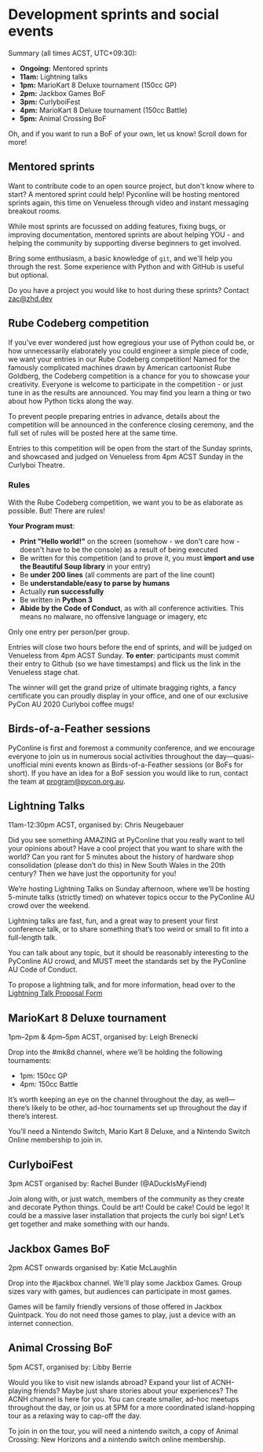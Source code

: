 ---
---

# Development sprints and social events

Summary (all times ACST, UTC+09:30):

- **Ongoing:** Mentored sprints
- **11am:** Lightning talks
- **1pm:** MarioKart 8 Deluxe tournament (150cc GP)
- **2pm:** Jackbox Games BoF
- **3pm:** CurlyboiFest
- **4pm:** MarioKart 8 Deluxe tournament (150cc Battle)
- **5pm:** Animal Crossing BoF

Oh, and if you want to run a BoF of your own, let us know! Scroll down for more!

<!-- TODO some stuff about regular sprints -->

## Mentored sprints

Want to contribute code to an open source project, but don't know where to start? A mentored sprint could help! Pyconline will be hosting mentored sprints again, this time on Venueless through video and instant messaging breakout rooms.

While most sprints are focussed on adding features, fixing bugs, or improving documentation, mentored sprints are about helping YOU - and helping the community by supporting diverse beginners to get involved.

Bring some enthusiasm, a basic knowledge of `git`, and we'll help you through the rest. Some experience with Python and with GitHub is useful but optional.

Do you have a project you would like to host during these sprints? Contact [zac@zhd.dev](mailto:zac@zhd.dev)


## Rube Codeberg competition

If you've ever wondered just how egregious your use of Python could be, or how unnecessarily elaborately you could engineer a simple piece of code, we want your entries in our Rube Codeberg competition! Named for the famously complicated machines drawn by American cartoonist Rube Goldberg, the Codeberg competition is a chance for you to showcase your creativity. Everyone is welcome to participate in the competition - or just tune in as the results are announced. You may find you learn a thing or two about how Python ticks along the way.

To prevent people preparing entries in advance, details about the competition will be announced in the conference closing ceremony, and the full set of rules will be posted here at the same time.

Entries to this competition will be open from the start of the Sunday sprints, and showcased and judged on Venueless from 4pm ACST Sunday in the Curlyboi Theatre.

### Rules

With the Rube Codeberg competition, we want you to be as elaborate as possible. But! There are rules!

**Your Program must**:
* **Print "Hello world!"** on the screen (somehow - we don't care how - doesn't have to be the console) as a result of being executed
* Be written for this competition (and to prove it, you must **import and use the Beautiful Soup library** in your entry)
* Be **under 200 lines** (all comments are part of the line count)
* Be **understandable/easy to parse by humans**
* Actually **run successfully**
* Be written in **Python 3**
* **Abide by the Code of Conduct**, as with all conference activities. This means no malware, no offensive language or imagery, etc

Only one entry per person/per group.

Entries will close two hours before the end of sprints, and will be judged on Venueless from 4pm ACST Sunday.
**To enter**: participants must commit their entry to Github (so we have timestamps) and flick us the link in the Venueless stage chat.

The winner will get the grand prize of ultimate bragging rights, a fancy certificate you can proudly display in your office, and one of our exclusive PyCon AU 2020 Curlyboi coffee mugs!


## Birds-of-a-Feather sessions

PyConline is first and foremost a community conference, and we encourage everyone to join us in numerous social activities throughout the day&mdash;quasi-unofficial mini events known as Birds-of-a-Feather sessions (or BoFs for short). If you have an idea for a BoF session you would like to run, contact the team at [program@pycon.org.au](mailto:program@pycon.org.au).


## Lightning Talks

11am-12:30pm ACST, organised by: Chris Neugebauer

Did you see something AMAZING at PyConline that you really want to tell your opinions about? Have a cool project that you want to share with the world? Can you rant for 5 minutes about the history of hardware shop consolidation (please don’t do this) in New South Wales in the 20th century? Then we have just the opportunity for you!

We’re hosting Lightning Talks on Sunday afternoon, where we’ll be hosting 5-minute talks (strictly timed) on whatever topics occur to the PyConline AU crowd over the weekend.

Lightning talks are fast, fun, and a great way to present your first conference talk, or to share something that’s too weird or small to fit into a full-length talk.

You can talk about any topic, but it should be reasonably interesting to the PyConline AU crowd, and MUST meet the standards set by the PyConline AU Code of Conduct.

To propose a lightning talk, and for more information, head over to the [Lightning Talk Proposal Form](https://forms.gle/MMHuLirugucBbrS88)


## MarioKart 8 Deluxe tournament

1pm–2pm & 4pm–5pm ACST, organised by: Leigh Brenecki

Drop into the #mk8d channel, where we’ll be holding the following tournaments:

*   1pm: 150cc GP
*   4pm: 150cc Battle

It’s worth keeping an eye on the channel throughout the day, as well—there’s likely to be other, ad-hoc tournaments set up throughout the day if there’s interest.

You’ll need a Nintendo Switch, Mario Kart 8 Deluxe, and a Nintendo Switch Online membership to join in.


## CurlyboiFest

3pm ACST organised by: Rachel Bunder (@ADuckIsMyFiend)


Join along with, or just watch, members of the community as they create and decorate Python things. Could be art! Could be cake! Could be lego! It could be a massive laser installation that projects the curly boi sign!  Let’s get together and make something with our hands.


## Jackbox Games BoF

2pm ACST onwards organised by: Katie McLaughlin

Drop into the #jackbox channel. We'll play some Jackbox Games. Group sizes vary with games, but audiences can participate in most games.

Games will be family friendly versions of those offered in Jackbox Quintpack. You do not need those games to play, just a device with an internet connection.


## Animal Crossing BoF

5pm ACST, organised by: Libby Berrie

Would you like to visit new islands abroad? Expand your list of ACNH-playing friends? Maybe just share stories about your experiences? The ACNH channel is here for you. You can create smaller, ad-hoc meetups throughout the day, or join us at 5PM for a more coordinated island-hopping tour as a relaxing way to cap-off the day.

To join in on the tour, you will need a nintendo switch, a copy of Animal Crossing: New Horizons and a nintendo switch online membership.
